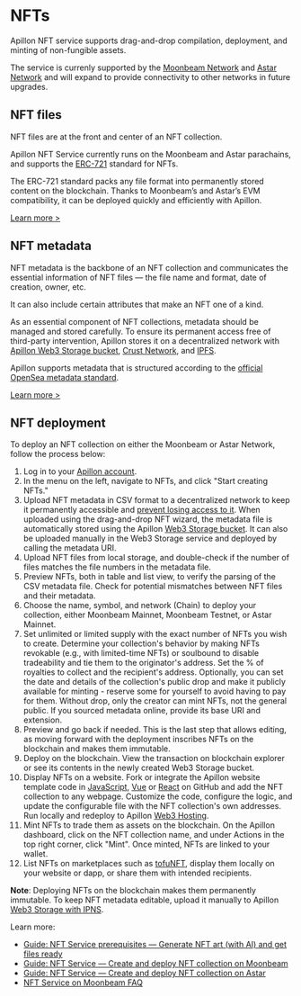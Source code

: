 # NFTs

Apillon NFT service supports drag-and-drop compilation, deployment, and minting of non-fungible assets.

The service is currenly supported by the [Moonbeam Network](https://blog.apillon.io/guide-nft-service-pt-2-create-and-deploy-nft-collection-on-moonbeam-2d7eedf79756) and [Astar Network](https://blog.apillon.io/guide-nft-service-create-and-deploy-nft-collection-on-astar-3d6674994b0f) and will expand to provide connectivity to other networks in future upgrades.

## NFT files

NFT files are at the front and center of an NFT collection.

Apillon NFT Service currently runs on the Moonbeam and Astar parachains, and supports the [ERC-721](https://eips.ethereum.org/EIPS/eip-721) standard for NFTs.

The ERC-721 standard packs any file format into permanently stored content on the blockchain. Thanks to Moonbeam’s and Astar’s EVM compatibility, it can be deployed quickly and efficiently with Apillon.

[Learn more >](https://blog.apillon.io/guide-nft-service-pt-1-generate-nft-art-with-ai-and-get-files-ready-200168b6b303#eb24)

## NFT metadata

NFT metadata is the backbone of an NFT collection and communicates the essential information of NFT files — the file name and format, date of creation, owner, etc.

It can also include certain attributes that make an NFT one of a kind.

As an essential component of NFT collections, metadata should be managed and stored carefully. To ensure its permanent access free of third-party intervention, Apillon stores it on a decentralized network with [Apillon Web3 Storage bucket](/build/2-web3-services.html#web3-storage), [Crust Network](https://crust.network/), and [IPFS](https://ipfs.tech/).

Apillon supports metadata that is structured according to the [official OpenSea metadata standard](https://docs.opensea.io/docs/metadata-standards).

[Learn more >](https://blog.apillon.io/guide-nft-service-pt-1-generate-nft-art-with-ai-and-get-files-ready-200168b6b303#a060)

## NFT deployment

To deploy an NFT collection on either the Moonbeam or Astar Network, follow the process below:

1. Log in to your [Apillon account](https://app.apillon.io/register).
2. In the menu on the left, navigate to NFTs, and click "Start creating NFTs."
3. Upload NFT metadata in CSV format to a decentralized network to keep it permanently accessible and [prevent losing access to it](https://blog.apillon.io/why-decentralized-storage-matters-for-nft-metadata-and-your-next-nft-collection-b7b90fc3762). When uploaded using the drag-and-drop NFT wizard, the metadata file is automatically stored using the Apillon [Web3 Storage bucket](/build/2-web3-services.html#storage-bucket). It can also be uploaded manually in the Web3 Storage service and deployed by calling the metadata URI.
4. Upload NFT files from local storage, and double-check if the number of files matches the file numbers in the metadata file.
5. Preview NFTs, both in table and list view, to verify the parsing of the CSV metadata file. Check for potential mismatches between NFT files and their metadata.
7. Choose the name, symbol, and network (Chain) to deploy your collection, either Moonbeam Mainnet, Moonbeam Testnet, or Astar Mainnet.
8. Set unlimited or limited supply with the exact number of NFTs you wish to create. Determine your collection's behavior by making NFTs revokable (e.g., with limited-time NFTs) or soulbound to disable tradeability and tie them to the originator's address. Set the % of royalties to collect and the recipient's address. Optionally, you can set the date and details of the collection's public drop and make it publicly available for minting - reserve some for yourself to avoid having to pay for them. Without drop, only the creator can mint NFTs, not the general public. If you sourced metadata online, provide its base URI and extension.
9. Preview and go back if needed. This is the last step that allows editing, as moving forward with the deployment inscribes NFTs on the blockchain and makes them immutable.
10. Deploy on the blockchain. View the transaction on blockchain explorer or see its contents in the newly created Web3 Storage bucket.
11. Display NFTs on a website. Fork or integrate the Apillon website template code in [JavaScript](https://github.com/Apillon-web3/nft-template), [Vue](https://github.com/Apillon-web3/nft-template-vue) or [React](https://github.com/Apillon-web3/nft-template-react) on GitHub and add the NFT collection to any webpage. Customize the code, configure the logic, and update the configurable file with the NFT collection's own addresses. Run locally and redeploy to Apillon [Web3 Hosting](/build/2-web3-services.html#web3-hosting).
12. Mint NFTs to trade them as assets on the blockchain. On the Apillon dashboard, click on the NFT collection name, and under Actions in the top right corner, click "Mint". Once minted, NFTs are linked to your wallet.
13. List NFTs on marketplaces such as [tofuNFT](https://tofunft.com/), display them locally on your website or dapp, or share them with intended recipients.

**Note**: Deploying NFTs on the blockchain makes them permanently immutable. To keep NFT metadata editable, upload it manually to Apillon [Web3 Storage with IPNS](/build/2-web3-services.html#web3-storage).

Learn more:

* [Guide: NFT Service prerequisites — Generate NFT art (with AI) and get files ready](https://blog.apillon.io/guide-nft-service-pt-1-generate-nft-art-with-ai-and-get-files-ready-200168b6b303)
* [Guide: NFT Service — Create and deploy NFT collection on Moonbeam](https://blog.apillon.io/guide-nft-service-pt-2-create-and-deploy-nft-collection-on-moonbeam-2d7eedf79756)
* [Guide: NFT Service — Create and deploy NFT collection on Astar](https://blog.apillon.io/guide-nft-service-create-and-deploy-nft-collection-on-astar-3d6674994b0f)
* [NFT Service on Moonbeam FAQ](https://blog.apillon.io/faq-apillon-nft-service-by-moonbeam-a64f0c3930b1)
